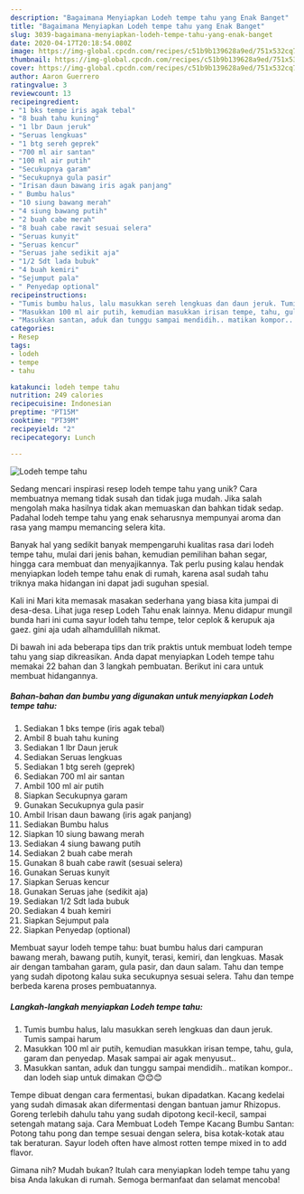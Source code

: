 ```yaml
---
description: "Bagaimana Menyiapkan Lodeh tempe tahu yang Enak Banget"
title: "Bagaimana Menyiapkan Lodeh tempe tahu yang Enak Banget"
slug: 3039-bagaimana-menyiapkan-lodeh-tempe-tahu-yang-enak-banget
date: 2020-04-17T20:18:54.080Z
image: https://img-global.cpcdn.com/recipes/c51b9b139628a9ed/751x532cq70/lodeh-tempe-tahu-foto-resep-utama.jpg
thumbnail: https://img-global.cpcdn.com/recipes/c51b9b139628a9ed/751x532cq70/lodeh-tempe-tahu-foto-resep-utama.jpg
cover: https://img-global.cpcdn.com/recipes/c51b9b139628a9ed/751x532cq70/lodeh-tempe-tahu-foto-resep-utama.jpg
author: Aaron Guerrero
ratingvalue: 3
reviewcount: 13
recipeingredient:
- "1 bks tempe iris agak tebal"
- "8 buah tahu kuning"
- "1 lbr Daun jeruk"
- "Seruas lengkuas"
- "1 btg sereh geprek"
- "700 ml air santan"
- "100 ml air putih"
- "Secukupnya garam"
- "Secukupnya gula pasir"
- "Irisan daun bawang iris agak panjang"
- " Bumbu halus"
- "10 siung bawang merah"
- "4 siung bawang putih"
- "2 buah cabe merah"
- "8 buah cabe rawit sesuai selera"
- "Seruas kunyit"
- "Seruas kencur"
- "Seruas jahe sedikit aja"
- "1/2 Sdt lada bubuk"
- "4 buah kemiri"
- "Sejumput pala"
- " Penyedap optional"
recipeinstructions:
- "Tumis bumbu halus, lalu masukkan sereh lengkuas dan daun jeruk. Tumis sampai harum"
- "Masukkan 100 ml air putih, kemudian masukkan irisan tempe, tahu, gula, garam dan penyedap. Masak sampai air agak menyusut.."
- "Masukkan santan, aduk dan tunggu sampai mendidih.. matikan kompor.. dan lodeh siap untuk dimakan 😊😊😊"
categories:
- Resep
tags:
- lodeh
- tempe
- tahu

katakunci: lodeh tempe tahu 
nutrition: 249 calories
recipecuisine: Indonesian
preptime: "PT15M"
cooktime: "PT39M"
recipeyield: "2"
recipecategory: Lunch

---
```



![Lodeh tempe tahu](https://img-global.cpcdn.com/recipes/c51b9b139628a9ed/751x532cq70/lodeh-tempe-tahu-foto-resep-utama.jpg)

Sedang mencari inspirasi resep lodeh tempe tahu yang unik? Cara membuatnya memang tidak susah dan tidak juga mudah. Jika salah mengolah maka hasilnya tidak akan memuaskan dan bahkan tidak sedap. Padahal lodeh tempe tahu yang enak seharusnya mempunyai aroma dan rasa yang mampu memancing selera kita.

Banyak hal yang sedikit banyak mempengaruhi kualitas rasa dari lodeh tempe tahu, mulai dari jenis bahan, kemudian pemilihan bahan segar, hingga cara membuat dan menyajikannya. Tak perlu pusing kalau hendak menyiapkan lodeh tempe tahu enak di rumah, karena asal sudah tahu triknya maka hidangan ini dapat jadi suguhan spesial.

Kali ini Mari kita memasak masakan sederhana yang biasa kita jumpai di desa-desa. Lihat juga resep Lodeh Tahu enak lainnya. Menu didapur mungil bunda hari ini cuma sayur lodeh tahu tempe, telor ceplok &amp; kerupuk aja gaez. gini aja udah alhamdulillah nikmat.


Di bawah ini ada beberapa tips dan trik praktis untuk membuat lodeh tempe tahu yang siap dikreasikan. Anda dapat menyiapkan Lodeh tempe tahu memakai 22 bahan dan 3 langkah pembuatan. Berikut ini cara untuk membuat hidangannya.

<!--inarticleads1-->

##### Bahan-bahan dan bumbu yang digunakan untuk menyiapkan Lodeh tempe tahu:

1. Sediakan 1 bks tempe (iris agak tebal)
1. Ambil 8 buah tahu kuning
1. Sediakan 1 lbr Daun jeruk
1. Sediakan Seruas lengkuas
1. Sediakan 1 btg sereh (geprek)
1. Sediakan 700 ml air santan
1. Ambil 100 ml air putih
1. Siapkan Secukupnya garam
1. Gunakan Secukupnya gula pasir
1. Ambil Irisan daun bawang (iris agak panjang)
1. Sediakan  Bumbu halus
1. Siapkan 10 siung bawang merah
1. Sediakan 4 siung bawang putih
1. Sediakan 2 buah cabe merah
1. Gunakan 8 buah cabe rawit (sesuai selera)
1. Gunakan Seruas kunyit
1. Siapkan Seruas kencur
1. Gunakan Seruas jahe (sedikit aja)
1. Sediakan 1/2 Sdt lada bubuk
1. Sediakan 4 buah kemiri
1. Siapkan Sejumput pala
1. Siapkan  Penyedap (optional)


Membuat sayur lodeh tempe tahu: buat bumbu halus dari campuran bawang merah, bawang putih, kunyit, terasi, kemiri, dan lengkuas. Masak air dengan tambahan garam, gula pasir, dan daun salam. Tahu dan tempe yang sudah dipotong kalau suka secukupnya sesuai selera. Tahu dan tempe berbeda karena proses pembuatannya. 

<!--inarticleads2-->

##### Langkah-langkah menyiapkan Lodeh tempe tahu:

1. Tumis bumbu halus, lalu masukkan sereh lengkuas dan daun jeruk. Tumis sampai harum
1. Masukkan 100 ml air putih, kemudian masukkan irisan tempe, tahu, gula, garam dan penyedap. Masak sampai air agak menyusut..
1. Masukkan santan, aduk dan tunggu sampai mendidih.. matikan kompor.. dan lodeh siap untuk dimakan 😊😊😊


Tempe dibuat dengan cara fermentasi, bukan dipadatkan. Kacang kedelai yang sudah dimasak akan difermentasi dengan bantuan jamur Rhizopus. Goreng terlebih dahulu tahu yang sudah dipotong kecil-kecil, sampai setengah matang saja. Cara Membuat Lodeh Tempe Kacang Bumbu Santan: Potong tahu pong dan tempe sesuai dengan selera, bisa kotak-kotak atau tak beraturan. Sayur lodeh often have almost rotten tempe mixed in to add flavor. 

Gimana nih? Mudah bukan? Itulah cara menyiapkan lodeh tempe tahu yang bisa Anda lakukan di rumah. Semoga bermanfaat dan selamat mencoba!

